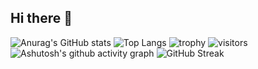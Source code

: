 ## Hi there 👋
![Anurag's GitHub stats](https://github-readme-stats.vercel.app/api?username=lyuzlion)
![Top Langs](https://github-readme-stats.vercel.app/api/top-langs/?username=lyuzlion)
![trophy](https://github-profile-trophy.vercel.app/?username=lyuzlion)
![visitors](https://visitor-badge.glitch.me/badge?page_id=lyuzlion&left_color=green&right_color=red)
![Ashutosh's github activity graph](https://github-readme-activity-graph.vercel.app/graph?username=lyuzlion)
![GitHub Streak](https://streak-stats.demolab.com/?user=lyuzlion)

<!--
**lyuzlion/lyuzlion** is a ✨ _special_ ✨ repository because its `README.md` (this file) appears on your GitHub profile.

Here are some ideas to get you started:

- 🔭 I’m currently working on ...
- 🌱 I’m currently learning ...
- 👯 I’m looking to collaborate on ...
- 🤔 I’m looking for help with ...
- 💬 Ask me about ...
- 📫 How to reach me: ...
- 😄 Pronouns: ...
- ⚡ Fun fact: ...
-->
